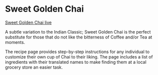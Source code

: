 # Sweet Golden Chai

[Sweet Golden Chai live][githubpage]

[githubpage]: https://akashskysingh.github.io/GoldenChai/

A subtle variation to the Indian Classic; Sweet Golden Chai is the perfect substitute for those that do not like the bitterness of Coffee and/or Tea at moments.

The recipe page provides step-by-step instructions for any individual to customize their own cup of Chai to their liking. The page includes a list of ingredients with their translated names to make finding them at a local grocery store an easier task.
